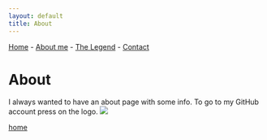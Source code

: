 ```yaml
---
layout: default
title: About
---
```


<a href="index">Home</a> -
<a href="about">About me</a> -
<a href="legend">The Legend</a> -
<a href="contact">Contact</a>

# About

I always wanted to have an about page with some info. To go to my GitHub account press on the logo.
[![]({{"assets/images/GitHub-Mark-120px-plus.png"|absolute_url}})](https://github.com/incyi)

[home](index)

